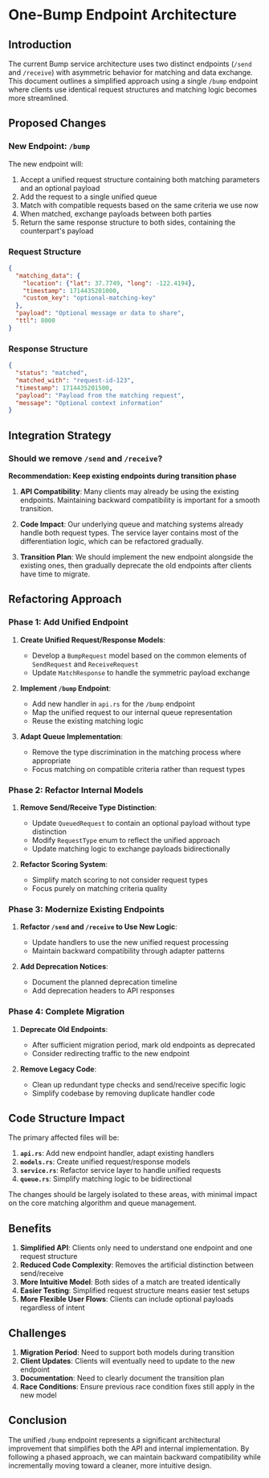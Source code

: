 # One-Bump Endpoint Architecture

## Introduction

The current Bump service architecture uses two distinct endpoints (`/send` and `/receive`) with asymmetric behavior for matching and data exchange. This document outlines a simplified approach using a single `/bump` endpoint where clients use identical request structures and matching logic becomes more streamlined.

## Proposed Changes

### New Endpoint: `/bump`

The new endpoint will:

1. Accept a unified request structure containing both matching parameters and an optional payload
2. Add the request to a single unified queue
3. Match with compatible requests based on the same criteria we use now
4. When matched, exchange payloads between both parties
5. Return the same response structure to both sides, containing the counterpart's payload

### Request Structure

```json
{
  "matching_data": {
    "location": {"lat": 37.7749, "long": -122.4194},
    "timestamp": 1714435201000,
    "custom_key": "optional-matching-key"
  },
  "payload": "Optional message or data to share",
  "ttl": 8000
}
```

### Response Structure

```json
{
  "status": "matched",
  "matched_with": "request-id-123",
  "timestamp": 1714435201500,
  "payload": "Payload from the matching request",
  "message": "Optional context information"
}
```

## Integration Strategy

### Should we remove `/send` and `/receive`?

**Recommendation: Keep existing endpoints during transition phase**

1. **API Compatibility**: Many clients may already be using the existing endpoints. Maintaining backward compatibility is important for a smooth transition.

2. **Code Impact**: Our underlying queue and matching systems already handle both request types. The service layer contains most of the differentiation logic, which can be refactored gradually.

3. **Transition Plan**: We should implement the new endpoint alongside the existing ones, then gradually deprecate the old endpoints after clients have time to migrate.

## Refactoring Approach

### Phase 1: Add Unified Endpoint

1. **Create Unified Request/Response Models**:
   - Develop a `BumpRequest` model based on the common elements of `SendRequest` and `ReceiveRequest`
   - Update `MatchResponse` to handle the symmetric payload exchange

2. **Implement `/bump` Endpoint**:
   - Add new handler in `api.rs` for the `/bump` endpoint 
   - Map the unified request to our internal queue representation
   - Reuse the existing matching logic

3. **Adapt Queue Implementation**:
   - Remove the type discrimination in the matching process where appropriate
   - Focus matching on compatible criteria rather than request types

### Phase 2: Refactor Internal Models

1. **Remove Send/Receive Type Distinction**:
   - Update `QueuedRequest` to contain an optional payload without type distinction
   - Modify `RequestType` enum to reflect the unified approach
   - Update matching logic to exchange payloads bidirectionally

2. **Refactor Scoring System**:
   - Simplify match scoring to not consider request types
   - Focus purely on matching criteria quality

### Phase 3: Modernize Existing Endpoints

1. **Refactor `/send` and `/receive` to Use New Logic**:
   - Update handlers to use the new unified request processing
   - Maintain backward compatibility through adapter patterns

2. **Add Deprecation Notices**:
   - Document the planned deprecation timeline
   - Add deprecation headers to API responses

### Phase 4: Complete Migration

1. **Deprecate Old Endpoints**:
   - After sufficient migration period, mark old endpoints as deprecated
   - Consider redirecting traffic to the new endpoint

2. **Remove Legacy Code**:
   - Clean up redundant type checks and send/receive specific logic
   - Simplify codebase by removing duplicate handler code

## Code Structure Impact

The primary affected files will be:

1. **`api.rs`**: Add new endpoint handler, adapt existing handlers
2. **`models.rs`**: Create unified request/response models
3. **`service.rs`**: Refactor service layer to handle unified requests
4. **`queue.rs`**: Simplify matching logic to be bidirectional

The changes should be largely isolated to these areas, with minimal impact on the core matching algorithm and queue management.

## Benefits

1. **Simplified API**: Clients only need to understand one endpoint and one request structure
2. **Reduced Code Complexity**: Removes the artificial distinction between send/receive
3. **More Intuitive Model**: Both sides of a match are treated identically
4. **Easier Testing**: Simplified request structure means easier test setups
5. **More Flexible User Flows**: Clients can include optional payloads regardless of intent

## Challenges

1. **Migration Period**: Need to support both models during transition
2. **Client Updates**: Clients will eventually need to update to the new endpoint
3. **Documentation**: Need to clearly document the transition plan
4. **Race Conditions**: Ensure previous race condition fixes still apply in the new model

## Conclusion

The unified `/bump` endpoint represents a significant architectural improvement that simplifies both the API and internal implementation. By following a phased approach, we can maintain backward compatibility while incrementally moving toward a cleaner, more intuitive design.